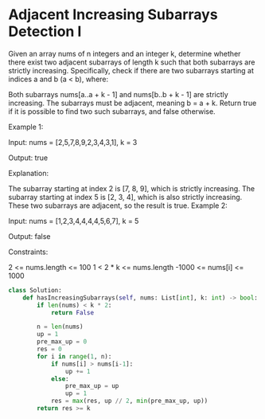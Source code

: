 # Adjacent Increasing Subarrays Detection I

Given an array nums of n integers and an integer k, determine whether there exist two adjacent subarrays of length k such that both subarrays are strictly increasing. Specifically, check if there are two subarrays starting at indices a and b (a < b), where:

Both subarrays nums[a..a + k - 1] and nums[b..b + k - 1] are strictly increasing.
The subarrays must be adjacent, meaning b = a + k.
Return true if it is possible to find two such subarrays, and false otherwise.

 

Example 1:

Input: nums = [2,5,7,8,9,2,3,4,3,1], k = 3

Output: true

Explanation:

The subarray starting at index 2 is [7, 8, 9], which is strictly increasing.
The subarray starting at index 5 is [2, 3, 4], which is also strictly increasing.
These two subarrays are adjacent, so the result is true.
Example 2:

Input: nums = [1,2,3,4,4,4,4,5,6,7], k = 5

Output: false

 

Constraints:

2 <= nums.length <= 100
1 < 2 * k <= nums.length
-1000 <= nums[i] <= 1000

```python
class Solution:
    def hasIncreasingSubarrays(self, nums: List[int], k: int) -> bool:
        if len(nums) < k * 2:
            return False

        n = len(nums)
        up = 1
        pre_max_up = 0
        res = 0
        for i in range(1, n):
            if nums[i] > nums[i-1]:
                up += 1
            else:
                pre_max_up = up
                up = 1
            res = max(res, up // 2, min(pre_max_up, up))
        return res >= k
```
